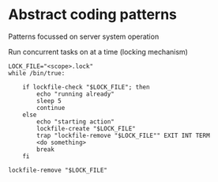 Abstract coding patterns
========================

Patterns focussed on server system operation


Run concurrent tasks on at a time (locking mechanism)


    LOCK_FILE="<scope>.lock"
    while /bin/true:

        if lockfile-check "$LOCK_FILE"; then
            echo "running already"
            sleep 5
            continue
        else
            echo "starting action"
            lockfile-create "$LOCK_FILE"
            trap "lockfile-remove "$LOCK_FILE"" EXIT INT TERM
            <do something>
            break
        fi

    lockfile-remove "$LOCK_FILE"
